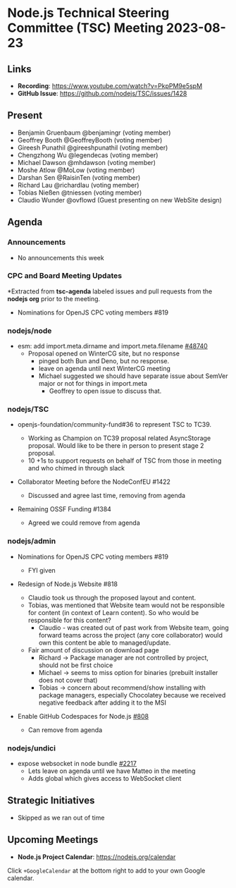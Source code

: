 # Node.js Technical Steering Committee (TSC) Meeting 2023-08-23

## Links

* **Recording**:  <https://www.youtube.com/watch?v=PkpPM9e5spM>
* **GitHub Issue**: <https://github.com/nodejs/TSC/issues/1428>

## Present

* Benjamin Gruenbaum @benjamingr (voting member)
* Geoffrey Booth @GeoffreyBooth (voting member)
* Gireesh Punathil @gireeshpunathil (voting member)
* Chengzhong Wu @legendecas (voting member)
* Michael Dawson @mhdawson (voting member)
* Moshe Atlow @MoLow (voting member)
* Darshan Sen @RaisinTen (voting member)
* Richard Lau @richardlau (voting member)
* Tobias Nießen @tniessen (voting member)
* Claudio Wunder @ovflowd (Guest presenting on new WebSite design)

## Agenda

### Announcements

* No announcements this week

### CPC and Board Meeting Updates

*Extracted from **tsc-agenda** labeled issues and pull requests from the **nodejs org** prior to the meeting.

* Nominations for OpenJS CPC voting members #819

### nodejs/node

* esm: add import.meta.dirname and import.meta.filename [#48740](https://github.com/nodejs/node/pull/48740)
  * Proposal opened on WinterCG site, but no response
    * pinged both Bun and Deno, but no response.
    * leave on agenda until next WinterCG meeting
    * Michael suggested we should have separate issue about SemVer major or not for things in import.meta
      * Geoffrey to open issue to discuss that.

### nodejs/TSC

* openjs-foundation/community-fund#36 to represent TSC to TC39.
  * Working as Champion on TC39 proposal related AsyncStorage proposal. Would like to be there in person to present stage 2 proposal.
  * 10 +1s to support requests on behalf of TSC from those in meeting and who chimed in through slack

* Collaborator Meeting before the NodeConfEU #1422
  * Discussed and agree last time, removing from agenda

* Remaining OSSF Funding #1384
  * Agreed we could remove from agenda

### nodejs/admin

* Nominations for OpenJS CPC voting members #819
  * FYI given

* Redesign of Node.js Website #818
  * Claudio took us through the proposed layout and content.
  * Tobias, was mentioned that Website team would not be responsible for content (in context of Learn content). So who would be responsible for this content?
    * Claudio - was created out of past work from Website team, going forward teams across the project (any core collaborator) would own this content be able to managed/update.
  * Fair amount of discussion on download page
    * Richard -> Package manager are not controlled by project, should not be first choice
    * Michael -> seems to miss option for binaries (prebuilt installer does not cover that)
    * Tobias -> concern about recommend/show installing with package managers, especially Chocolatey because we received negative feedback after adding it to the MSI

* Enable GitHub Codespaces for Node.js [#808](https://github.com/nodejs/admin/issues/808)
  * Can remove from agenda

### nodejs/undici

* expose websocket in node bundle [#2217](https://github.com/nodejs/undici/pull/2217)
  * Lets leave on agenda until we have Matteo in the meeting
  * Adds global which gives access to WebSocket client

## Strategic Initiatives

* Skipped as we ran out of time

## Upcoming Meetings

* **Node.js Project Calendar**: <https://nodejs.org/calendar>

Click `+GoogleCalendar` at the bottom right to add to your own Google calendar.
